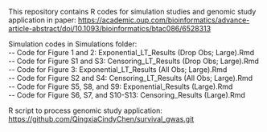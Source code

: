 This repository contains R codes for simulation studies and genomic study application in paper: https://academic.oup.com/bioinformatics/advance-article-abstract/doi/10.1093/bioinformatics/btac086/6528313

Simulation codes in Simulations folder:\
  -- Code for Figure 1 and 2: Exponential_LT_Results (Drop Obs; Large).Rmd\
  -- Code for Figure S1 and S3: Censoring_LT_Results (Drop Obs; Large).Rmd\
  -- Code for Figure 3: Exponential_LT_Results (All Obs; Large).Rmd\
  -- Code for Figure S2 and S4: Censoring_LT_Results (All Obs; Large).Rmd\
  -- Code for Figure S5, S8, and S9: Exponential_Results (Large).Rmd\
  -- Code for Figure S6, S7, and S10-S13: Censoring_Results (Large).Rmd

R script to process genomic study application: https://github.com/QingxiaCindyChen/survival_gwas.git
